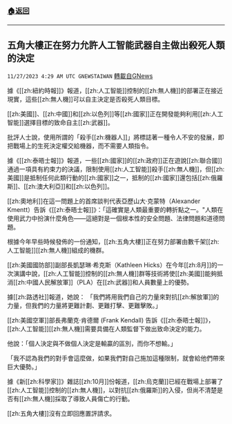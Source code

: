 ###  [:house:返回](README.md)
---


## 五角大樓正在努力允許人工智能武器自主做出殺死人類的決定
`11/27/2023 4:29 AM UTC GNEWSTAIWAN` [轉載自GNews](https://gnews.org/articles/2040945)



  
據《[[zh:紐約時報]]》報道，[[zh:人工智能]]控制的[[zh:無人機]]的部署正在接近現實，這些[[zh:無人機]]可以自主決定是否殺死人類目標。

[[zh:美國]]、[[zh:中國]]和[[zh:以色列]]等[[zh:國家]]正在開發能夠利用[[zh:人工智能]]選擇目標的致命自主[[zh:武器]]。

  

批評人士說，使用所謂的「殺手[[zh:機器人]]」將標誌著一種令人不安的發展，即把戰場上的生死決定權交給機器，而不需要人類指令。

  

據《[[zh:泰晤士報]]》報道，一些[[zh:國家]]的[[zh:政府]]正在遊說[[zh:聯合國]]通過一項具有約束力的決議，限制使用[[zh:人工智能]]殺手[[zh:無人機]]，但[[zh:美國]]是抵制任何此類行動的[[zh:國家]]之一，抵制的[[zh:國家]]還包括[[zh:俄羅斯]]、[[zh:澳大利亞]]和[[zh:以色列]]。

  

[[zh:奧地利]]在這一問題上的首席談判代表亞歷山大·克蒙特（Alexander Kmentt）告訴《[[zh:泰晤士報]]》：「這確實是人類最重要的轉折點之一。"人類在使用武力中扮演什麼角色——這絕對是一個根本性的安全問題、法律問題和道德問題。

  

根據今年早些時候發佈的一份通知，[[zh:五角大樓]]正在努力部署由數千架[[zh:人工智能]][[zh:無人機]]組成的機群。

[[zh:美國國防部]]副部長凱瑟琳·希克斯（Kathleen Hicks）在今年[[zh:8月]]的一次演講中說，[[zh:人工智能]]控制的[[zh:無人機]]群等技術將使[[zh:美國]]能夠抵消[[zh:中國人民解放軍]]（PLA）在[[zh:武器]]和人員數量上的優勢。

  

據[[zh:路透社]]報道，她說： 「我們將用我們自己的力量來對抗[[zh:解放軍]]的力量，但我們的力量將更難計劃、更難打擊、更難擊敗。」

  

[[zh:美國空軍]]部長弗蘭克·肯德爾 (Frank Kendall) 告訴《[[zh:泰晤士報]]》，[[zh:人工智能]][[zh:無人機]]需要具備在人類監督下做出致命決定的能力。

  

他說：「個人決定與不做個人決定是輸贏的區別，而你不想輸。」

  

「我不認為我們的對手會這麼做，如果我們對自己施加這種限制，就會給他們帶來巨大優勢。」

  

據《新[[zh:科學家]]》雜誌[[zh:10月]]份報道，[[zh:烏克蘭]]已經在戰場上部署了[[zh:人工智能]]控制的[[zh:無人機]]，以對抗[[zh:俄羅斯]]的入侵，但尚不清楚是否有[[zh:無人機]]採取了導致人員傷亡的行動。

  

[[zh:五角大樓]]沒有立即回應置評請求。
